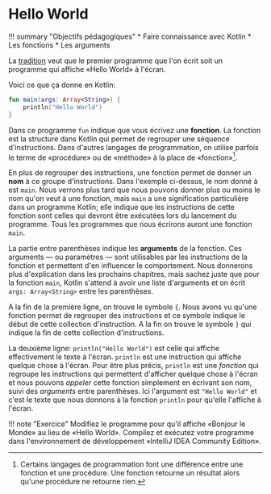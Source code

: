 # Hello World

!!! summary "Objectifs pédagogiques"
    * Faire connaissance avec Kotlin
    * Les fonctions
    * Les arguments

La [tradition](https://fr.wikipedia.org/wiki/Hello_world) veut que le premier programme que l'on écrit soit un programme qui affiche «Hello World» à l'écran.

Voici ce que ça donne en Kotlin:

``` kotlin
fun main(args: Array<String>) {
    println("Hello World")
}
```

Dans ce programme `fun` indique que vous écrivez une **fonction**. La fonction est
la structure dans Kotlin qui permet de regrouper une séquence d'instructions.
Dans d'autres
langages de programmation, on utilise parfois le terme de «procédure» ou de
«méthode» à la place de «fonction»[^1].

En plus de regrouper des instructions, une
fonction permet de donner un **nom** à ce groupe d'instructions. Dans l'exemple
ci-dessus, le nom donné à est `main`. Nous verrons plus tard que nous pouvons
donner plus ou moins le nom qu'on veut à une fonction, mais `main` a une
signification particulière dans un programme Kotlin; elle indique que les instructions de cette fonction sont celles qui devront être exécutées lors du
lancement du programme. Tous les programmes que nous écrirons auront une fonction `main`.

La partie entre parenthèses indique les **arguments** de la fonction. Ces arguments — ou paramètres — sont utilisables par les instructions de la fonction et
permettent d'en influencer le comportement. Nous donnerons plus d'explication
dans les prochains chapitres, mais sachez juste que pour la fonction `main`, 
Kotlin s'attend à avoir une liste d'arguments et on écrit `args: Array<String>`
entre les parenthèses.

A la fin de la première ligne, on trouve le symbole `{`. Nous avons vu qu'une
fonction permet de regrouper des instructions et ce symbole indique le début
de cette collection d'instruction. A la fin on trouve le symbole `}` qui indique
la fin de cette collection d'instructions.

La deuxième ligne: `println("Hello World")` est celle qui affiche effectivement
le texte à l'écran. `println` est une instruction qui affiche quelque chose à l'écran. Pour être plus précis, `println` est une *fonction* qui regroupe les instructions qui permettent d'afficher quelque chose à l'écran et nous pouvons *appeler* cette fonction simplement en écrivant son nom, suivi des *arguments* entre parenthèses. Ici l'argument est `"Hello World"` et c'est le texte que nous
donnons à la fonction `println` pour qu'elle l'affiche à l'écran. 

!!! note "Exercice"
    Modifiez le programme pour qu'il affiche «Bonjour le Monde» au lieu de «Hello World». Compilez et exécutez votre programme dans l'environnement de développement «IntelliJ IDEA Community Edition».

[^1]:
    Certains langages de programmation font une différence entre une
    fonction et une procédure. Une fonction retourne un résultat alors
    qu'une procédure ne retourne rien.